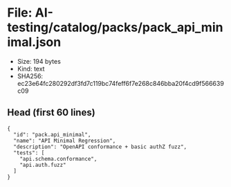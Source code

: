 # File: AI-testing/catalog/packs/pack_api_minimal.json

- Size: 194 bytes
- Kind: text
- SHA256: ec23e64fc280292df3fd7c119bc74feff6f7e268c846bba20f4cd9f566639c09

## Head (first 60 lines)

```
{
  "id": "pack.api_minimal",
  "name": "API Minimal Regression",
  "description": "OpenAPI conformance + basic authZ fuzz",
  "tests": [
    "api.schema.conformance",
    "api.auth.fuzz"
  ]
}
```

